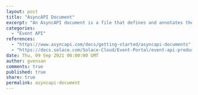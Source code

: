 ```yaml
---
layout: post
title: "AsyncAPI Document"
excerpt: "An AsyncAPI document is a file that defines and annotates the different components of a specific Event-Driven API.<br/><br/>The format of the file must be JSON or YAML, however, only the subset of YAML that matches the JSON capabilities is allowed."
categories:
  - "Event API"
references:
  - "https://www.asyncapi.com/docs/getting-started/asyncapi-documents"
  - "https://docs.solace.com/Solace-Cloud/Event-Portal/event-api-products.htm?Highlight=AsyncAPI"
date: Thu, 09 Sep 2021 00:00:00 GMT
author: gvensan
comments: true
published: true
share: true
permalink: asyncapi-document
---
```

